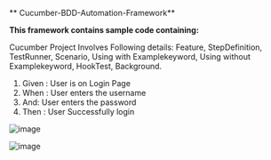 ** Cucumber-BDD-Automation-Framework**

**This framework contains sample code containing:**

Cucumber Project Involves Following details:
Feature,
StepDefinition,
TestRunner,
Scenario, 
Using with Examplekeyword,
Using without Examplekeyword,
HookTest,
Background.

1. Given : User is on Login Page
2. When : User enters the username
3. And: User enters the password
4. Then : User Successfully login


![image](https://github.com/user-attachments/assets/754af97f-1b2b-46b5-8670-4383e958a89a)



![image](https://github.com/user-attachments/assets/5b1f535b-98db-4df6-94b9-366348f66fab)

